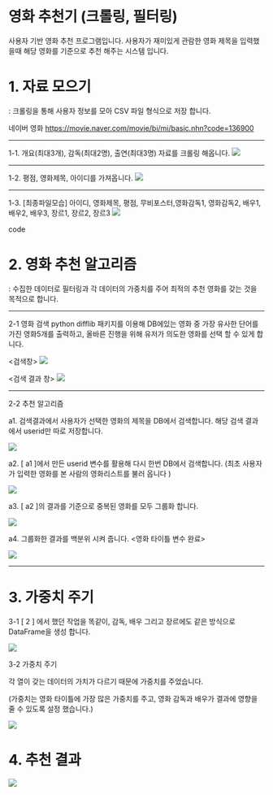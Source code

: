 # 영화 추천기 (크롤링, 필터링)
사용자 기반 영화 추천 프로그램입니다. 사용자가 재미있게 관람한 영화 제목을 입력했을때 해당 영화를 기준으로 추천 해주는 시스템 입니다. 

# 1. 자료 모으기 
: 크롤링을 통해 사용자 정보를 모아 CSV 파일 형식으로 저장 합니다. 

네이버 영화 <https://movie.naver.com/movie/bi/mi/basic.nhn?code=136900>

---------------------------------------
1-1. 개요(최대3개), 감독(최대2명), 출연(최대3명) 자료를 크롤링 해옵니다. 
<img src="https://user-images.githubusercontent.com/51067085/58396538-0f2c9b80-8088-11e9-85bb-1a41a33e6453.jpg">

---------------------------------------

1-2. 평점, 영화제목, 아이디를 가져옵니다. 
<img src="https://user-images.githubusercontent.com/51067085/58397143-a2ff6700-808a-11e9-8314-2bf305ac5f63.jpg">

---------------------------------------

1-3. [최종파일모습] 아이디, 영화제목, 평점, 무비포스터,영화감독1, 영화감독2, 배우1, 배우2, 배우3, 장르1, 장르2, 장르3
<img src="https://user-images.githubusercontent.com/51067085/58397498-37b69480-808c-11e9-9cdf-68d1d67c09ce.PNG">

code

# 2. 영화 추천 알고리즘 
: 수집한 데이터로 필터링과 각 데이터의 가중치를 주어 최적의 추천 영화를 갖는 것을 목적으로 합니다. 

---------------------------------------
2-1 영화 검색 
python difflib 패키지를 이용해 DB에있는 영화 중 가장 유사한 단어를 가진 영화5개를 출력하고, 올바른 진행을 위해 유저가 의도한 영화를 선택 할 수 있게 합니다.

<검색창>
<img src="https://user-images.githubusercontent.com/51067085/58404159-7ace3300-809f-11e9-854c-184fcac28eae.jpg">

<검색 결과 창>
<img src="https://user-images.githubusercontent.com/51067085/58404172-7e61ba00-809f-11e9-89d7-7b276bb483d2.jpg">

---------------------------------------
2-2 추천 알고리즘 

a1. 검색결과에서 사용자가 선택한 영화의 제목을 DB에서 검색합니다. 해당 검색 결과에서 userid만 따로 저장합니다.

<img src="https://user-images.githubusercontent.com/51067085/58404976-5d9a6400-80a1-11e9-96c9-200e6f9cc54a.jpg">

a2. [ a1 ]에서 만든 userid 변수를 활용해 다시 한번 DB에서 검색합니다. 
(최초 사용자가 입력한 영화를 본 사람의 영화리스트를 불러 옵니다 )

<img src="https://user-images.githubusercontent.com/51067085/58405438-63447980-80a2-11e9-877e-a7ce7b32296e.jpg">

a3. [ a2 ]의 결과를 기준으로 중복된 영화를 모두 그룹화 합니다. 

<img src="https://user-images.githubusercontent.com/51067085/58406037-b8cd5600-80a3-11e9-9c09-8c156f13b9e8.jpg">

a4. 그룹화한 결과를 백분위 시켜 줍니다. <영화 타이틀 변수 완료>

<img src="https://user-images.githubusercontent.com/51067085/58406046-bcf97380-80a3-11e9-9660-af9802740c2e.PNG">

---------------------------------------

# 3. 가중치 주기

3-1 [ 2 ] 에서 했던 작업을 똑같이, 감독, 배우 그리고 장르에도 같은 방식으로 DataFrame을 생성 합니다. 

<img src="https://user-images.githubusercontent.com/51067085/58407515-ebc51900-80a6-11e9-8d20-24b91837a226.jpg">

3-2 가중치 주기

각 열이 갖는 데이터의 가치가 다르기 때문에 가중치를 주었습니다. 

(가중치는 영화 타이틀에 가장 많은 가중치를 주고, 영화 감독과 배우가 결과에 영향을 줄 수 있도록 설정 했습니다.)

<img src="https://user-images.githubusercontent.com/51067085/58407528-f089cd00-80a6-11e9-92e7-a09ea62967c6.PNG">

# 4. 추천 결과 

<img src="https://user-images.githubusercontent.com/51067085/58407703-67bf6100-80a7-11e9-9b04-27d87f0578d1.PNG">






